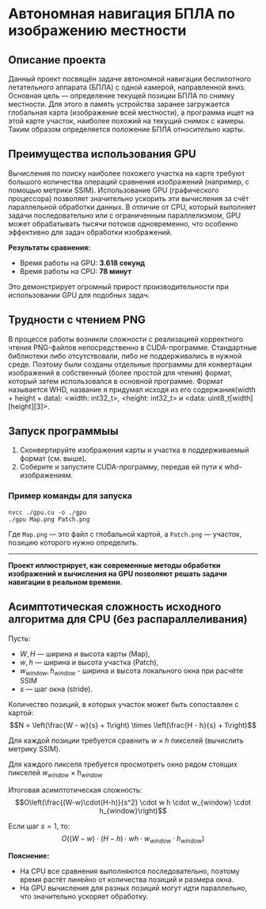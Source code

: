 # Автономная навигация БПЛА по изображению местности

## Описание проекта
Данный проект посвящён задаче автономной навигации беспилотного летательного аппарата (БПЛА) с одной камерой, направленной вниз. Основная цель — определение текущей позиции БПЛА по снимку местности. Для этого в память устройства заранее загружается глобальная карта (изображение всей местности), а программа ищет на этой карте участок, наиболее похожий на текущий снимок с камеры. Таким образом определяется положение БПЛА относительно карты.

## Преимущества использования GPU
Вычисления по поиску наиболее похожего участка на карте требуют большого количества операций сравнения изображений (например, с помощью метрики SSIM). Использование GPU (графического процессора) позволяет значительно ускорить эти вычисления за счёт параллельной обработки данных. В отличие от CPU, который выполняет задачи последовательно или с ограниченным параллелизмом, GPU может обрабатывать тысячи потоков одновременно, что особенно эффективно для задач обработки изображений.

**Результаты сравнения:**
- Время работы на GPU: **3.618 секунд**
- Время работы на CPU: **78 минут**

Это демонстрирует огромный прирост производительности при использовании GPU для подобных задач.

## Трудности с чтением PNG
В процессе работы возникли сложности с реализацией корректного чтения PNG-файлов непосредственно в CUDA-программе. Стандартные библиотеки либо отсутствовали, либо не поддерживались в нужной среде. Поэтому были созданы отдельные программы для конвертации изображений в собственный (более простой для чтения) формат, который затем использовался в основной программе. Формат называется WHD, название я придумал исходя из его содержания(width + height + data): <width: int32_t>, <height: int32_t> и <data: uint8_t[width][height][3]>.

## Запуск программыы
1. Сконвертируйте изображения карты и участка в поддерживаемый формат (см. выше).
2. Соберите и запустите CUDA-программу, передав ей пути к whd-изображениям.

### Пример команды для запуска

```
nvcc ./gpu.cu -o ./gpu
./gpu Map.png Patch.png
```

Где `Map.png` — это файл с глобальной картой, а `Patch.png` — участок, позицию которого нужно определить.

---

**Проект иллюстрирует, как современные методы обработки изображений и вычисления на GPU позволяют решать задачи навигации в реальном времени.**

## Асимптотическая сложность исходного алгоритма для CPU (без распараллеливания)

Пусть:
- $W, H$ — ширина и высота карты (Map),
- $w, h$ — ширина и высота участка (Patch),
- $w_{window}, h_{window}$ - ширина и высота локального окна при расчёте SSIM
- $s$ — шаг окна (stride).

Количество позиций, в которых участок может быть сопоставлен с картой:
$$N = \left(\frac{W - w}{s} + 1\right) \times \left(\frac{H - h}{s} + 1\right)$$

Для каждой позиции требуется сравнить $w \times h$ пикселей (вычислить метрику SSIM).

Для каждого пикселя требуется просмотреть окно рядом стоящих пикселей $w_{window} \times h_{window}$

Итоговая асимптотическая сложность:
$$O\left(\frac{(W-w)\cdot(H-h)}{s^2} \cdot w h \cdot w_{window} \cdot h_{window}\right)$$

Если шаг $s=1$, то:
$$O\left((W-w)\cdot(H-h)\cdot w h \cdot w_{window} \cdot h_{window}\right)$$

**Пояснение:**
- На CPU все сравнения выполняются последовательно, поэтому время растёт линейно от количества позиций и размера окна.
- На GPU вычисления для разных позиций могут идти параллельно, что значительно ускоряет обработку.
